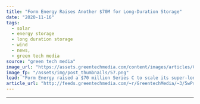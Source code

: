 ```yaml
---
title: "Form Energy Raises Another $70M for Long-Duration Storage"
date: "2020-11-16"
tags: 
  - solar
  - energy storage
  - long duration storage
  - wind
  - news,
  - green tech media
source: "green tech media"
image_url: "https://assets.greentechmedia.com/content/images/articles/Cash_Money_XL.png"
image_fp: "/assets/img/post_thumbnails/57.png"
lead: "Form Energy raised a $70 million Series C to scale its super-long-duration energy storage technology. That investment was first reported by Reuters Friday, without naming the participating investors. It brings Form Energy's total funds raised to arou ..."
article_url: "http://feeds.greentechmedia.com/~r/GreentechMedia/~3/5wPsqxMb38M/form-energy-raises-another-70m-for-long-duration-storage"
---
```


---
